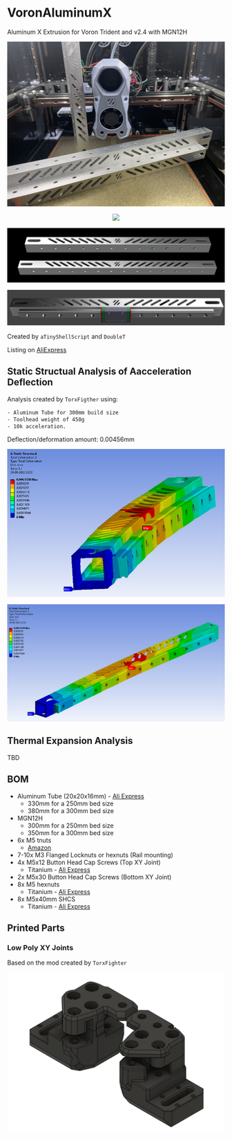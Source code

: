 # VoronAluminumX

Aluminum X Extrusion for Voron Trident and v2.4 with MGN12H

<p align="center">
  <img src="images/tubes.png">
</p>

<p align="center">
  <img src="images/tubes1.jpeg">
</p>


<p align="center">
  <img src="images/image1.png">
</p>


<p align="center">
  <img src="images/image2.png">
</p>


Created by `aTinyShellScript` and `DoubleT`

Listing on [AliExpress](https://www.aliexpress.com/item/1005004121247823.html)


## Static Structual Analysis of Aacceleration Deflection

Analysis created by `TorxFigther` using:

```
- Aluminum Tube for 300mm build size
- Toolhead weight of 450g
- 10k acceleration.
```

Deflection/deformation amount: 0.00456mm

<p align="center">
  <img src="images/deformation1.png">
</p>

<p align="center">
  <img src="images/deformation2.png">
</p>

## Thermal Expansion Analysis

TBD


## BOM

- Aluminum Tube (20x20x16mm) - [Ali Express](https://www.aliexpress.com/item/1005004121247823.html) 
    - 330mm for a 250mm bed size
    - 380mm for a 300mm bed size
- MGN12H
    - 300mm for a 250mm bed size
    - 350mm for a 300mm bed size
- 6x M5 tnuts
    - [Amazon](https://www.amazon.com/gp/product/B07FPLZXTF)
- 7-10x M3 Flanged Locknuts or hexnuts (Rail mounting)
- 4x M5x12 Button Head Cap Screws (Top XY Joint)
    - Titanium - [Ali Express](https://www.aliexpress.com/item/4000389824742.html)
- 2x M5x30 Button Head Cap Screws (Bottom XY Joint)
- 8x M5 hexnuts
    - Titanium - [Ali Express](https://www.aliexpress.com/item/4000184619832.html)
- 8x M5x40mm SHCS
    - Titanium - [Ali Express](https://www.aliexpress.com/item/2255800962752030.html)


## Printed Parts

### Low Poly XY Joints

Based on the mod created by `TorxFighter`

<p align="center">
  <img src="images/low_poly_xy_joints.png">
</p>

